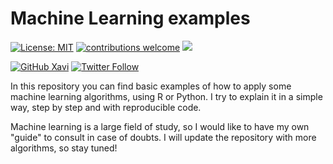 # Machine Learning examples

<!-- badges: start -->
[![License: MIT](https://img.shields.io/badge/License-MIT-blue.svg)](https://opensource.org/licenses/MIT)
[![contributions welcome](https://img.shields.io/badge/contributions-welcome-brightgreen.svg?style=flat)](https://github.com/xavivg91/machine-learning/issues/new)
![](https://visitor-badge.glitch.me/badge?page_id=github.com/xavivg91/machine-learning)
<!-- [![HitCount](http://hits.dwyl.com/xavivg91/machine-learning.svg)](http://hits.dwyl.com/xavivg91/machine-learning) -->

[![GitHub Xavi](https://img.shields.io/github/followers/xavivg91?label=follow&style=social)](https://github.com/xavivg91/)
[![Twitter Follow](https://img.shields.io/twitter/follow/Xavier91vg.svg?style=social)](https://twitter.com/Xavier91vg)
<!-- badges: end -->
                        
In this repository you can find basic examples of how to apply some machine learning algorithms, using R or Python. I try to explain it in a simple way, step by step and with reproducible code. 

Machine learning is a large field of study, so I would like to have my own "guide" to consult in case of doubts. I will update the repository with more algorithms, so stay tuned!




